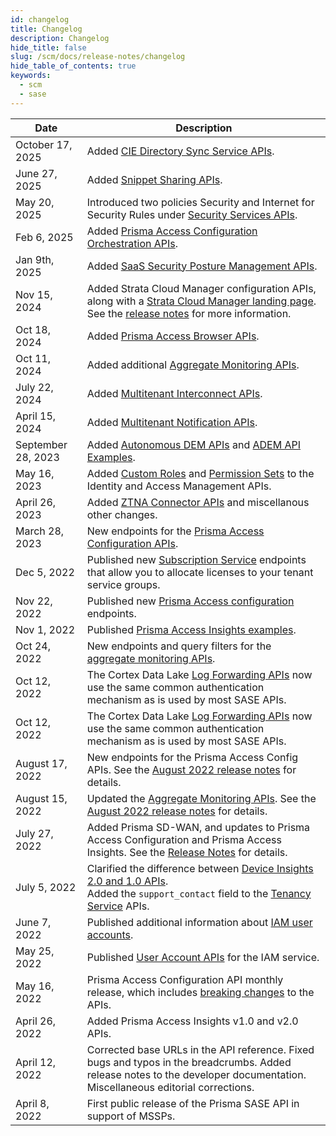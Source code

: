 ```yaml
---
id: changelog
title: Changelog
description: Changelog
hide_title: false
slug: /scm/docs/release-notes/changelog
hide_table_of_contents: true
keywords:
  - scm
  - sase
---
```


| Date            | Description                                                                                                                                                                           |
| --------------- | ------------------------------------------------------------------------------------------------------------------------------------------------------------------------------------- |
| October 17, 2025     | Added [CIE Directory Sync Service APIs](/scm/api/config/ciedss/ciedss/).
| June 27, 2025     | Added [Snippet Sharing APIs](/scm/api/config/sase/setup/snippet-sharing/).
| May 20, 2025     | Introduced two policies Security and Internet for Security Rules under [Security Services APIs](/scm/api/config/sase/security/security-api/).
| Feb 6, 2025     | Added [Prisma Access Configuration Orchestration APIs](/sase/api/introduction/). |
| Jan 9th, 2025  | Added [SaaS Security Posture Management APIs](/sase/api/sspm/).
| Nov 15, 2024  | Added Strata Cloud Manager configuration APIs, along with a [Strata Cloud Manager landing page](/strata-cloud-manager/). See the [release notes](/scm/docs/release-notes/november2024) for more information. |
| Oct 18, 2024  | Added [Prisma Access Browser APIs](/access/api/browser-mgmt/).                                       |
| Oct 11, 2024  | Added additional [Aggregate Monitoring APIs](/sase/api/mt-monitor/).                                                                                                                    |
| July 22, 2024  | Added [Multitenant Interconnect APIs](/sase/api/mt-interconnect/).                                                                                                                     |
| April 15, 2024  | Added [Multitenant Notification APIs](/sase/api/mt-notifications/).                                                      |
| September 28, 2023    | Added [Autonomous DEM APIs](/access/docs/adem) and [ADEM API Examples](/access/docs/adem/examples/application-performance/mu-experience-score-for-an-app/). |
| May 16, 2023    | Added [Custom Roles](/sase/api/iam/custom-roles/) and [Permission Sets](/sase/api/iam/permission-sets/) to the Identity and Access Management APIs. |
| April 26, 2023  | Added [ZTNA Connector APIs](/sase/docs/release-notes/release-notes/#april-2023) and miscellanous other changes.   |
| March 28, 2023  | New endpoints for the [Prisma Access Configuration APIs](/sase/docs/release-notes/release-notes/#march-2023).  |
| Dec 5, 2022     | Published new [Subscription Service](/sase/api/subscription/) endpoints that allow you to allocate licenses to your tenant service groups.  |
| Nov 22, 2022    | Published new [Prisma Access configuration](/sase/docs/release-notes/release-notes/#november-2022) endpoints.          |
| Nov 1, 2022     | Published [Prisma Access Insights examples](/access/docs/insights/examples/).              |
| Oct 24, 2022    | New endpoints and query filters for the [aggregate monitoring APIs](/sase/docs/release-notes/release-notes/#late-august-2022).       |
| Oct 12, 2022    | The Cortex Data Lake [Log Forwarding APIs](/cdl/docs/log-forwarding/) now use the same common authentication mechanism as is used by most SASE APIs. |
| Oct 12, 2022    | The Cortex Data Lake [Log Forwarding APIs](/cdl/docs/log-forwarding/) now use the same common authentication mechanism as is used by most SASE APIs.|
| August 17, 2022 | New endpoints for the Prisma Access Config APIs. See the [August 2022 release notes](/sase/docs/release-notes/release-notes#august-2022) for details.|
| August 15, 2022 | Updated the [Aggregate Monitoring APIs](/sase/api/mt-monitor). See the [August 2022 release notes](/sase/docs/release-notes/release-notes#august-2022) for details.  |
| July 27, 2022   | Added Prisma SD-WAN, and updates to Prisma Access Configuration and Prisma Access Insights. See the [Release Notes](/sase/docs/release-notes/release-notes#july-2022) for details.    |
| July 5, 2022    | Clarified the difference between [Device Insights 2.0 and 1.0 APIs](/access/docs/insights). <br/> Added the `support_contact` field to the [Tenancy Service](/sase/api/tenancy) APIs. |
| June 7, 2022    | Published additional information about [IAM user accounts](/sase/docs/user-accounts).                                                                                            |
| May 25, 2022    | Published [User Account APIs](/sase/api/iam/user-accounts) for the IAM service.                                                                                                  |
| May 16, 2022    | Prisma Access Configuration API monthly release, which includes [breaking changes](/sase/docs/release-notes/release-notes#april-2022) to the APIs.                                    |
| April 26, 2022  | Added Prisma Access Insights v1.0 and v2.0 APIs. |                                                                                                    
| April 12, 2022  | Corrected base URLs in the API reference. Fixed bugs and typos in the breadcrumbs.   Added release notes to the developer documentation. Miscellaneous editorial corrections.           |
| April 8, 2022   | First public release of the Prisma SASE API in support of MSSPs.                                                                                                                      |